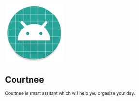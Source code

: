 ![Alt text](/app/src/main/res/mipmap-xxxhdpi/ic_launcher_round.png?raw=true "Icon")
# Courtnee
Courtnee is smart assitant which will help you organize your day.
